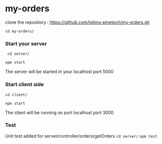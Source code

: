 # my-orders

clone the repository : https://github.com/jishnu-pinetech/my-orders.git

``` cd my-orders/ ```


### Start your server 
 ``` cd server/```
 
``` npm start ```
 
The server will be started in your localhost port 5000
 
### Start client side

 ``` cd client/ ```
 
 ``` npm start ```
 
 The client will be running on port localhost port 3000
 
 
 
 ### Test
 
 Unit test added for server/controller/orders/getOrders
 ``` cd server/ ```
 ``` npm test  ```
 
 
